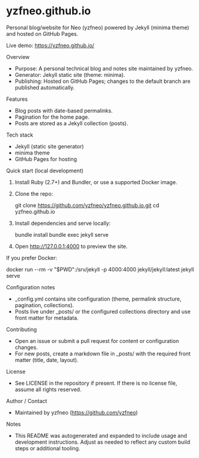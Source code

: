 # yzfneo.github.io

Personal blog/website for Neo (yzfneo) powered by Jekyll (minima theme) and hosted on GitHub Pages.

Live demo: https://yzfneo.github.io/

Overview

- Purpose: A personal technical blog and notes site maintained by yzfneo.
- Generator: Jekyll static site (theme: minima).
- Publishing: Hosted on GitHub Pages; changes to the default branch are published automatically.

Features

- Blog posts with date-based permalinks.
- Pagination for the home page.
- Posts are stored as a Jekyll collection (posts).

Tech stack

- Jekyll (static site generator)
- minima theme
- GitHub Pages for hosting

Quick start (local development)

1. Install Ruby (2.7+) and Bundler, or use a supported Docker image.
2. Clone the repo:

   git clone https://github.com/yzfneo/yzfneo.github.io.git
   cd yzfneo.github.io

3. Install dependencies and serve locally:

   bundle install
   bundle exec jekyll serve

4. Open http://127.0.0.1:4000 to preview the site.

If you prefer Docker:

   docker run --rm -v "$PWD":/srv/jekyll -p 4000:4000 jekyll/jekyll:latest jekyll serve

Configuration notes

- _config.yml contains site configuration (theme, permalink structure, pagination, collections).
- Posts live under _posts/ or the configured collections directory and use front matter for metadata.

Contributing

- Open an issue or submit a pull request for content or configuration changes.
- For new posts, create a markdown file in _posts/ with the required front matter (title, date, layout).

License

- See LICENSE in the repository if present. If there is no license file, assume all rights reserved.

Author / Contact

- Maintained by yzfneo (https://github.com/yzfneo)

Notes

- This README was autogenerated and expanded to include usage and development instructions. Adjust as needed to reflect any custom build steps or additional tooling.
